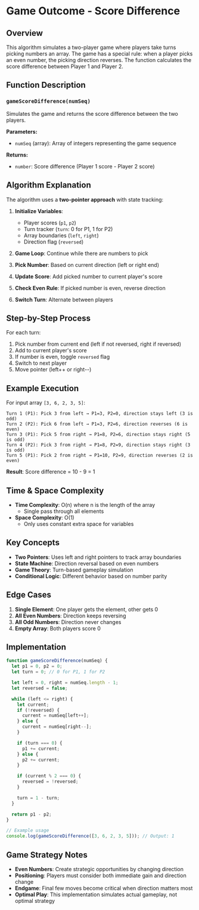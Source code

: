 # Game Outcome - Score Difference

## Overview
This algorithm simulates a two-player game where players take turns picking numbers an array. The game has a special rule: when a player picks an even number, the picking direction reverses. The function calculates the score difference between Player 1 and Player 2.

## Function Description

### `gameScoreDifference(numSeq)`

Simulates the game and returns the score difference between the two players.

**Parameters:**
- `numSeq` (array): Array of integers representing the game sequence

**Returns:**
- `number`: Score difference (Player 1 score - Player 2 score)

## Algorithm Explanation

The algorithm uses a **two-pointer approach** with state tracking:

1. **Initialize Variables**: 
   - Player scores (`p1`, `p2`)
   - Turn tracker (`turn`: 0 for P1, 1 for P2)
   - Array boundaries (`left`, `right`)
   - Direction flag (`reversed`)

2. **Game Loop**: Continue while there are numbers to pick
3. **Pick Number**: Based on current direction (left or right end)
4. **Update Score**: Add picked number to current player's score
5. **Check Even Rule**: If picked number is even, reverse direction
6. **Switch Turn**: Alternate between players

## Step-by-Step Process

For each turn:
1. Pick number from current end (left if not reversed, right if reversed)
2. Add to current player's score
3. If number is even, toggle `reversed` flag
4. Switch to next player
5. Move pointer (left++ or right--)

## Example Execution

For input array `[3, 6, 2, 3, 5]`:

```
Turn 1 (P1): Pick 3 from left → P1=3, P2=0, direction stays left (3 is odd)
Turn 2 (P2): Pick 6 from left → P1=3, P2=6, direction reverses (6 is even)
Turn 3 (P1): Pick 5 from right → P1=8, P2=6, direction stays right (5 is odd)
Turn 4 (P2): Pick 3 from right → P1=8, P2=9, direction stays right (3 is odd)
Turn 5 (P1): Pick 2 from right → P1=10, P2=9, direction reverses (2 is even)
```

**Result**: Score difference = 10 - 9 = 1

## Time & Space Complexity

- **Time Complexity**: O(n) where n is the length of the array
  - Single pass through all elements
- **Space Complexity**: O(1)
  - Only uses constant extra space for variables

## Key Concepts

- **Two Pointers**: Uses left and right pointers to track array boundaries
- **State Machine**: Direction reversal based on even numbers
- **Game Theory**: Turn-based gameplay simulation
- **Conditional Logic**: Different behavior based on number parity

## Edge Cases

1. **Single Element**: One player gets the element, other gets 0
2. **All Even Numbers**: Direction keeps reversing
3. **All Odd Numbers**: Direction never changes
4. **Empty Array**: Both players score 0

## Implementation

```js
function gameScoreDifference(numSeq) {
  let p1 = 0, p2 = 0;
  let turn = 0; // 0 for P1, 1 for P2

  let left = 0, right = numSeq.length - 1;
  let reversed = false;

  while (left <= right) {
    let current;
    if (!reversed) {
      current = numSeq[left++];
    } else {
      current = numSeq[right--];
    }

    if (turn === 0) {
      p1 += current;
    } else {
      p2 += current;
    }

    if (current % 2 === 0) {
      reversed = !reversed;
    }

    turn = 1 - turn;
  }

  return p1 - p2;
}

// Example usage
console.log(gameScoreDifference([3, 6, 2, 3, 5])); // Output: 1
```

## Game Strategy Notes

- **Even Numbers**: Create strategic opportunities by changing direction
- **Positioning**: Players must consider both immediate gain and direction change
- **Endgame**: Final few moves become critical when direction matters most
- **Optimal Play**: This implementation simulates actual gameplay, not optimal strategy
